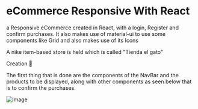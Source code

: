 # eCommerce Responsive With React

a Responsive eCommerce created in React, with a login, Register and confirm purchases. It also makes use of material-ui to use some components like Grid and also makes use of its Icons

A nike item-based store is held which is called "Tienda el gato"

Creation 🔧

The first thing that is done are the components of the NavBar and the products to be displayed, along with other components as seen below that is to confirm the purchases.

![image](https://user-images.githubusercontent.com/50644185/117556753-d4805b80-b031-11eb-80d6-713ba4d92040.png)
